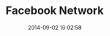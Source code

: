 ---
layout: lab-single.hbs
title: Facebook Network
date: 2014-09-02 16:02:58
description: Abstraction of my Facebook network of friends, each person is represented by a node and its properties vary depending on how it is related to the others in the network. Built using the D3.js library.
imgName: fb-network
libraries:
  - d3
tags:
  - dataset-fb
categories:
  -
---
